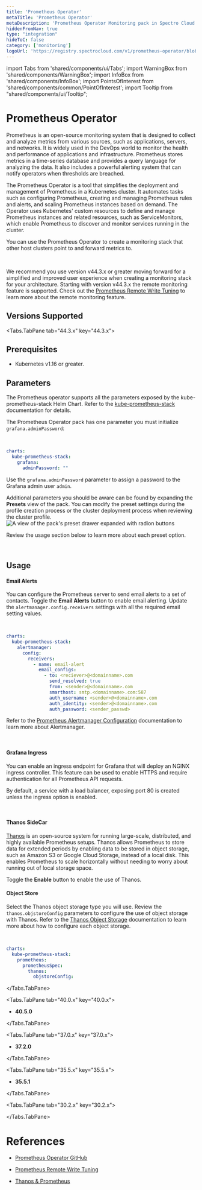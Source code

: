 ```yaml
---
title: 'Prometheus Operator'
metaTitle: 'Prometheus Operator'
metaDescription: 'Prometheus Operator Monitoring pack in Spectro Cloud'
hiddenFromNav: true
type: "integration"
hideToC: false
category: ['monitoring']
logoUrl: 'https://registry.spectrocloud.com/v1/prometheus-operator/blobs/sha256:64589616d7f667e5f1d7e3c9a39e32c676e03518a318924e123738693e104ce0?type=image/png'
---
```


import Tabs from 'shared/components/ui/Tabs';
import WarningBox from 'shared/components/WarningBox';
import InfoBox from 'shared/components/InfoBox';
import PointsOfInterest from 'shared/components/common/PointOfInterest';
import Tooltip from "shared/components/ui/Tooltip";


# Prometheus Operator

Prometheus is an open-source monitoring system that is designed to collect and analyze metrics from various sources, such as applications, servers, and networks. It is widely used in the DevOps world to monitor the health and performance of applications and infrastructure. Prometheus stores metrics in a time-series database and provides a query language for analyzing the data. It also includes a powerful alerting system that can notify operators when thresholds are breached.

The Prometheus Operator is a tool that simplifies the deployment and management of Prometheus in a Kubernetes cluster. It automates tasks such as configuring Prometheus, creating and managing Prometheus rules and alerts, and scaling Prometheus instances based on demand. The Operator uses Kubernetes' custom resources to define and manage Prometheus instances and related resources, such as ServiceMonitors, which enable Prometheus to discover and monitor services running in the cluster.

You can use the Prometheus Operator to create a monitoring stack that other host clusters point to and forward metrics to. 

<br />

<InfoBox>

We recommend you use version v44.3.x or greater moving forward for a simplified and improved user experience when creating a monitoring stack for your architecture. Starting with version v44.3.x the remote monitoring feature is supported. Check out the [Prometheus Remote Write Tuning](https://prometheus.io/docs/practices/remote_write/) to learn more about the remote monitoring feature. 

</InfoBox>

## Versions Supported
<Tabs>

<Tabs.TabPane tab="44.3.x" key="44.3.x">

## Prerequisites

* Kubernetes v1.16 or greater.

## Parameters

The Prometheus operator supports all the parameters exposed by the kube-prometheus-stack Helm Chart. Refer to the [kube-prometheus-stack](https://github.com/prometheus-community/helm-charts/tree/main/charts/kube-prometheus-stackn) documentation for details.

The Prometheus Operator pack has one parameter you must initialize `grafana.adminPassword`:

<br />

```yaml
charts:
  kube-prometheus-stack:
    grafana:
      adminPassword: ""
```

Use the `grafana.adminPassword` parameter to assign a password to the Grafana admin user `admin`. 

Additional parameters you should be aware can be found by expanding the **Presets** view of the pack. You can modify the preset settings during the profile creation process or the cluster deployment process when reviewing the cluster profile.
![A view of the pack's preset drawer expanded with radion buttons](/integrations_prometheus-operator_operator-preset-view-expanded.png)

Review the usage section below to learn more about each preset option.

<br />

## Usage

#### Email Alerts

You can configure the Prometheus server to send email alerts to a set of contacts. Toggle the **Email Alerts** button to enable email alerting. Update the `alertmanager.config.receivers` settings with all the required email setting values.

<br />

```yaml
charts:
  kube-prometheus-stack:
    alertmanager:
      config:
        receivers:
          - name: email-alert
            email_configs:
              - to: <reciever>@<domainname>.com
                send_resolved: true
                from: <sender>@<domainname>.com
                smarthost: smtp.<domainname>.com:587
                auth_username: <sender>@<domainname>.com
                auth_identity: <sender>@<domainname>.com
                auth_password: <sender_passwd>
```

Refer to the [Prometheus Alertmanager Configuration](https://prometheus.io/docs/alerting/latest/configuration/) documentation to learn more about Alertmanager.

<br />

#### Grafana Ingress

You can enable an ingress endpoint for Grafana that will deploy an NGINX ingress controller. This feature can be used to enable HTTPS and require authentication for all Prometheus API requests. 

By default, a service with a load balancer, exposing port 80 is created unless the ingress option is enabled. 


<br />


#### Thanos SideCar

[Thanos](https://prometheus-operator.dev/docs/operator/thanos/) is an open-source system for running large-scale, distributed, and highly available Prometheus setups. Thanos allows Prometheus to store data for extended periods by enabling data to be stored in object storage, such as Amazon S3 or Google Cloud Storage, instead of a local disk. This enables Prometheus to scale horizontally without needing to worry about running out of local storage space.

Toggle the **Enable** button to enable the use of Thanos.


#### Object Store

Select the Thanos object storage type you will use. Review the `thanos.objstoreConfig` parameters to configure the use of object storage with Thanos. Refer to the [Thanos Object Storage](https://github.com/thanos-io/thanos/blob/main/docs/storage.md) documentation to learn more about how to configure each object storage.

<br />

```yaml
charts:
  kube-prometheus-stack:
    prometheus:
      prometheusSpec:
        thanos:
          objstoreConfig:
```


</Tabs.TabPane>

<Tabs.TabPane tab="40.0.x" key="40.0.x">

* **40.5.0**

</Tabs.TabPane>

<Tabs.TabPane tab="37.0.x" key="37.0.x">

* **37.2.0**

</Tabs.TabPane>

<Tabs.TabPane tab="35.5.x" key="35.5.x">

* **35.5.1**

</Tabs.TabPane>

<Tabs.TabPane tab="30.2.x" key="30.2.x">

</Tabs.TabPane>
</Tabs>

<!-- ## Contents

A default integration will install the following components:
* [prometheus-operator](https://github.com/coreos/prometheus-operator)
* [prometheus](https://prometheus.io/)
* [alertmanager](https://www.prometheus.io/docs/alerting/latest/alertmanager/).
* [node-exporter](https://github.com/helm/charts/tree/master/stable/prometheus-node-exporter)
* [kube-state-metrics](https://github.com/helm/charts/tree/master/stable/kube-state-metrics)
* [grafana](https://github.com/helm/charts/tree/master/stable/grafana)
* and the service monitors to scrape internal Kubernetes components:

    * kube-apiserver
    * kube-scheduler
    * kube-controller-manager
    * etcd
    * kube-dns/coredns
    * kube-proxy

This integration also includes dashboards and alerts.

## Custom Secrets for Alertmanager

For Alertmanager to work, the alerting configuration file should be set while deploying the integration. This configuration file includes sensitive information like SMTP credentials. If you want to skip entering SMTP credentials in plain text, you can do so by following the steps below:



1. Add **Prometheus-Operator** integration in the Cluster profile with changes to the following values:

    |**Parameter**| **Description**|
    |---------|---------------|
    |alertmanager.alertmanagerSpec.useExistingSecret| Set to true. This will skip creating the default Alertmanager secret.|
    |alertmanager.alertmanagerSpec.configSecret | Provide the name of the custom Kubernetes Secret<br /> (should exist in the same namespace as the Alertmanager object) <br /> which contains configuration for the Alertmanager instance.|
    ||

2. Deploy the cluster with Prometheus-Operator integration. At this point, the Alertmanager pod will crash (as the custom secret defined is not yet available).


3. Manually, create the secret in the same namespace as that of the Alertmanager object.


4. Prepare the alertmanager.yaml contents:

  ```yaml
       global:
         resolve_timeout: 5m
       receivers:
        - email_configs:
          - auth_identity: noreply@spectrocloud.com
            auth_password: abcd
            auth_username: noreply@spectrocloud.com
            from: noreply@spectrocloud.com
            send_resolved: true
            smarthost: smtp.gmail.com:587
            to: mark@spectrocloud.com
          name: prom-alert
       route:
         group_by:
         - job
         group_interval: 5m
         group_wait: 30s
         receiver: prom-alert
         repeat_interval: 4h
         routes:
         - match:
             alertname: Watchdog
           receiver: prom-alert
  ```

5. Create the Secret using the Alertmanager config prepared above.

   ```
  kubectl create secret generic alertmanager-secret -n monitoring --from-file=./alertmanager.yaml
   ```

6. Alertmanager pod will recover from the crash in the next reconciliation.

## Configure Metrics

Due to security reasons, controller-manager, kube-schedule, and etcd run in the localhost causing Prometheus to fail when attempting to scrape metrics. Therefore, these targets are indicated as being down in Prometheus. Change the following in the Kubernetes pack layer in the cluster profile to scrape metrics for these services.


```yaml
    kubeadmconfig:
      controllerManager:
        extraArgs:
            ...
          bind-address: "0.0.0.0"
      scheduler:
        extraArgs:
          ...
          bind-address: "0.0.0.0"
      etcd:
        local:
          extraArgs:
            listen-metrics-urls: "http://0.0.0.0:2381"
```

## Ingress

Follow the below steps to configure Ingress on Grafana.

1. Change serviceType from **LoadBalancer** to **ClusterIP** (line #427).
2. Ingress (line #438).
   * Enable Ingress; change enabled from **false** to **true**.
   * Set Ingress rules like annotations, path, hosts, etc.

With these changes, you can access the Grafana service on the Ingress Controller LoadBalancer hostname/IP. -->

# References

- [Prometheus Operator GitHub](https://github.com/coreos/prometheus-operator)

- [Prometheus Remote Write Tuning](https://prometheus.io/docs/practices/remote_write/)

- [Thanos & Prometheus](https://prometheus-operator.dev/docs/operator/thanos/)
